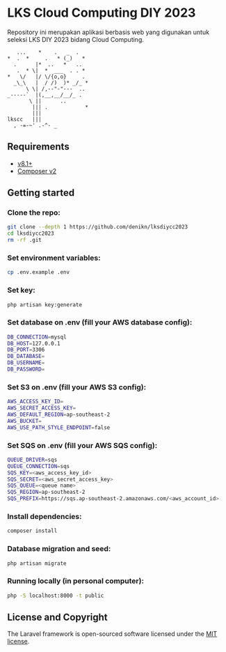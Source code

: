 # LKS Cloud Computing DIY 2023

Repository ini merupakan aplikasi berbasis web yang digunakan untuk seleksi LKS DIY 2023 bidang Cloud Computing.

```
   ...    *    .   _  .
*  .  *     .   * (_)   *
  .      |*  ..   *   ..
   .  * \|  *  ___  . . *
*   \/   |/ \/{o,o}     .
  _\_\   |  / /)  )* _/_ *
      \ \| /,--"-"---  ..
_-----`  |(,__,__/__/_ .
       \ ||      ..
        ||| .            *
        |||
lkscc   |||
  , -=-~' .-^- _
```

## Requirements
 - [v8.1+](https://www.php.net/)
 - [Composer v2](https://yarnpkg.com/en/docs/install)

## Getting started
### Clone the repo:
```bash
git clone --depth 1 https://github.com/denikn/lksdiycc2023
cd lksdiycc2023
rm -rf .git
```

### Set environment variables:
```bash
cp .env.example .env
```

### Set key:
```bash
php artisan key:generate
```

### Set database on .env (fill your AWS database config):
```bash
DB_CONNECTION=mysql
DB_HOST=127.0.0.1
DB_PORT=3306
DB_DATABASE=
DB_USERNAME=
DB_PASSWORD=
```

### Set S3 on .env (fill your AWS S3 config):
```bash
AWS_ACCESS_KEY_ID=
AWS_SECRET_ACCESS_KEY=
AWS_DEFAULT_REGION=ap-southeast-2
AWS_BUCKET=
AWS_USE_PATH_STYLE_ENDPOINT=false
```

### Set SQS on .env (fill your AWS SQS config):
```bash
QUEUE_DRIVER=sqs
QUEUE_CONNECTION=sqs
SQS_KEY=<aws_access_key_id>
SQS_SECRET=<aws_secret_access_key>
SQS_QUEUE=<queue name>
SQS_REGION=ap-southeast-2
SQS_PREFIX=https://sqs.ap-southeast-2.amazonaws.com/<aws_account_id>
```

### Install dependencies:
```bash
composer install
```

### Database migration and seed:
```bash
php artisan migrate
```

### Running locally (in personal computer):
```bash
php -S localhost:8000 -t public
```

## License and Copyright

The Laravel framework is open-sourced software licensed under the [MIT license](https://opensource.org/licenses/MIT).